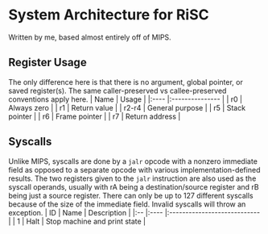 # System Architecture for RiSC
Written by me, based almost entirely off of MIPS.

## Register Usage
The only difference here is that there is no argument, global pointer, or saved register(s).
The same caller-preserved vs callee-preserved conventions apply here.
| Name  | Usage           |
|:----  |:--------------- |
| r0    | Always zero     |
| r1    | Return value    |
| r2-r4 | General purpose |
| r5    | Stack pointer   |
| r6    | Frame pointer   |
| r7    | Return address  |

## Syscalls
Unlike MIPS, syscalls are done by a `jalr` opcode with a nonzero immediate field as opposed to a separate opcode with various implementation-defined results.
The two registers given to the `jalr` instruction are also used as the syscall operands, usually with rA being a destination/source register and rB being just a source register.
There can only be up to 127 different syscalls because of the size of the immediate field.
Invalid syscalls will throw an exception.
| ID | Name | Description                  |
|:-- |:---- |:---------------------------- |
| 1  | Halt | Stop machine and print state |
